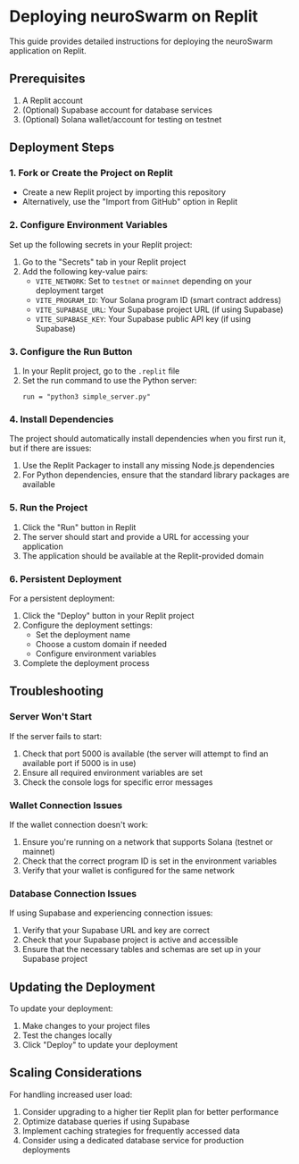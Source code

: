 # Deploying neuroSwarm on Replit

This guide provides detailed instructions for deploying the neuroSwarm application on Replit.

## Prerequisites

1. A Replit account
2. (Optional) Supabase account for database services
3. (Optional) Solana wallet/account for testing on testnet

## Deployment Steps

### 1. Fork or Create the Project on Replit

- Create a new Replit project by importing this repository
- Alternatively, use the "Import from GitHub" option in Replit

### 2. Configure Environment Variables

Set up the following secrets in your Replit project:

1. Go to the "Secrets" tab in your Replit project
2. Add the following key-value pairs:
   - `VITE_NETWORK`: Set to `testnet` or `mainnet` depending on your deployment target
   - `VITE_PROGRAM_ID`: Your Solana program ID (smart contract address)
   - `VITE_SUPABASE_URL`: Your Supabase project URL (if using Supabase)
   - `VITE_SUPABASE_KEY`: Your Supabase public API key (if using Supabase)

### 3. Configure the Run Button

1. In your Replit project, go to the `.replit` file
2. Set the run command to use the Python server:
   ```
   run = "python3 simple_server.py"
   ```

### 4. Install Dependencies

The project should automatically install dependencies when you first run it, but if there are issues:

1. Use the Replit Packager to install any missing Node.js dependencies
2. For Python dependencies, ensure that the standard library packages are available

### 5. Run the Project

1. Click the "Run" button in Replit
2. The server should start and provide a URL for accessing your application
3. The application should be available at the Replit-provided domain

### 6. Persistent Deployment

For a persistent deployment:

1. Click the "Deploy" button in your Replit project
2. Configure the deployment settings:
   - Set the deployment name
   - Choose a custom domain if needed
   - Configure environment variables
3. Complete the deployment process

## Troubleshooting

### Server Won't Start

If the server fails to start:

1. Check that port 5000 is available (the server will attempt to find an available port if 5000 is in use)
2. Ensure all required environment variables are set
3. Check the console logs for specific error messages

### Wallet Connection Issues

If the wallet connection doesn't work:

1. Ensure you're running on a network that supports Solana (testnet or mainnet)
2. Check that the correct program ID is set in the environment variables
3. Verify that your wallet is configured for the same network

### Database Connection Issues

If using Supabase and experiencing connection issues:

1. Verify that your Supabase URL and key are correct
2. Check that your Supabase project is active and accessible
3. Ensure that the necessary tables and schemas are set up in your Supabase project

## Updating the Deployment

To update your deployment:

1. Make changes to your project files
2. Test the changes locally
3. Click "Deploy" to update your deployment

## Scaling Considerations

For handling increased user load:

1. Consider upgrading to a higher tier Replit plan for better performance
2. Optimize database queries if using Supabase
3. Implement caching strategies for frequently accessed data
4. Consider using a dedicated database service for production deployments
